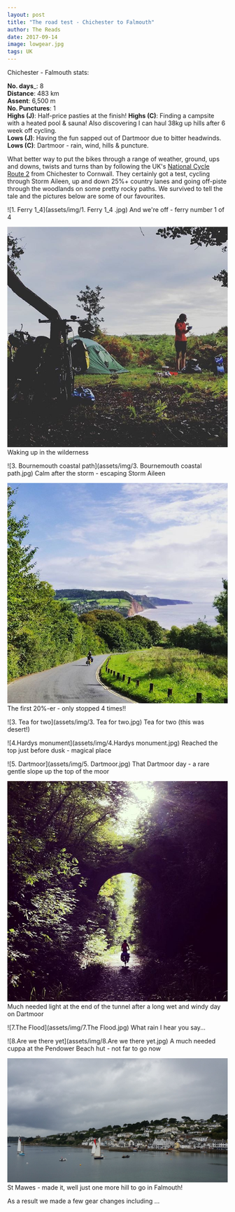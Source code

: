 ```yaml
---
layout: post
title: "The road test - Chichester to Falmouth"
author: The Reads
date: 2017-09-14
image: lowgear.jpg
tags: UK
---
```


Chichester - Falmouth stats:

  **No. days**_: 8  
  **Distance**: 483 km  
  **Assent**: 6,500 m  
  **No. Punctures**: 1  
  **Highs (J)**: Half-price pasties at the finish! 
  **Highs (C)**: Finding a campsite with a heated pool & sauna! Also discovering I can haul 38kg up hills after 6 week off cycling.  
  **Lows (J)**: Having the fun sapped out of Dartmoor due to bitter headwinds. 
  **Lows (C)**: Dartmoor - rain, wind, hills & puncture.  


What better way to put the bikes through a range of weather, ground, ups and downs, twists and turns than by following the UK's [National Cycle Route 2](https://www.sustrans.org.uk/ncn/map/route/route-2) from Chichester to Cornwall. They certainly got a test, cycling through Storm Aileen, up and down 25%+ country lanes and going off-piste through the woodlands on some pretty rocky paths. We survived to tell the tale and the pictures below are some of our favourites.

![1. Ferry 1_4](assets/img/1. Ferry 1_4 .jpg) 
And we're off - ferry number 1 of 4

![Waking](assets/img/goodmorning.jpg)
Waking up in the wilderness

![3. Bournemouth coastal path](assets/img/3. Bournemouth coastal path.jpg)
Calm after the storm - escaping Storm Aileen

![LowGear](assets/img/lowgear.jpg)
The first 20%-er - only stopped 4 times!!

![3. Tea for two](assets/img/3. Tea for two.jpg)
Tea for two (this was desert!)

![4.Hardys monument](assets/img/4.Hardys monument.jpg)
Reached the top just before dusk - magical place

![5. Dartmoor](assets/img/5. Dartmoor.jpg)
That Dartmoor day - a rare gentle slope up the top of the moor

![Tunnel](assets/img/lightattheendofthetunnel.jpg)
Much needed light at the end of the tunnel after a long wet and windy day on Dartmoor

![7.The Flood](assets/img/7.The Flood.jpg)
What rain I hear you say...

![8.Are we there yet](assets/img/8.Are we there yet.jpg)
A much needed cuppa at the Pendower Beach hut - not far to go now

![8. St Mawes](assets/img/8.StMawes.jpg)
St Mawes - made it, well just one more hill to go in Falmouth!

  As a result we made a few gear changes including ...

